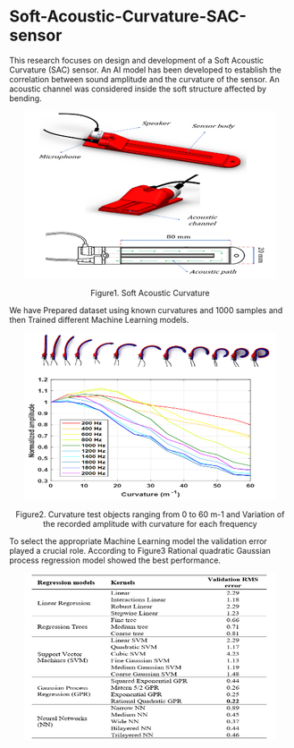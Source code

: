 # Soft-Acoustic-Curvature-SAC-sensor
This research focuses on design and development of a Soft Acoustic Curvature (SAC) sensor. An AI model has been developed to establish the correlation between sound amplitude and the curvature of the sensor. An acoustic channel was considered inside the soft structure affected by bending.

<p align="center" >
<img src="https://github.com/hgolshanian/Soft-Acoustic-Curvature-SAC-sensor/blob/main/Photos/Capture6.PNG" width=450 height=300>
<p align="center" >
Figure1. Soft Acoustic Curvature
 
We have Prepared dataset using known curvatures and 1000 samples and then Trained different Machine Learning models. 
<p align="center" >
<img src="https://github.com/hgolshanian/Soft-Acoustic-Curvature-SAC-sensor/blob/main/Photos/Capture5.PNG" width=450 height=300>
<p align="center" >
Figure2. Curvature test objects ranging from 0 to 60 m-1 and Variation of the recorded amplitude with curvature for each frequency
 
To select the appropriate Machine Learning model the validation error played a crucial role. According to Figure3 Rational quadratic Gaussian process regression model showed the best performance. 
<p align="center" >
<img src="https://github.com/hgolshanian/Soft-Acoustic-Curvature-SAC-sensor/blob/main/Photos/Capture4.PNG" width=450 height=300>
<p align="center" >
